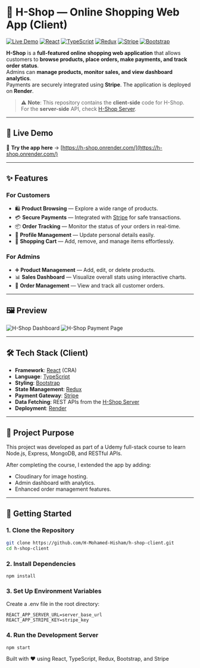 # 🛒 H-Shop — Online Shopping Web App (Client)

[![Live Demo](https://img.shields.io/badge/Live_Demo-Visit-green?style=for-the-badge&logo=vercel)](https://h-shop.onrender.com/)
[![React](https://img.shields.io/badge/React-20232A?style=for-the-badge&logo=react&logoColor=61DAFB)](https://react.dev/)
[![TypeScript](https://img.shields.io/badge/TypeScript-007ACC?style=for-the-badge&logo=typescript&logoColor=white)](https://www.typescriptlang.org/)
[![Redux](https://img.shields.io/badge/Redux-593D88?style=for-the-badge&logo=redux&logoColor=white)](https://redux.js.org/)
[![Stripe](https://img.shields.io/badge/Stripe-626CD9?style=for-the-badge&logo=stripe&logoColor=white)](https://stripe.com/)
[![Bootstrap](https://img.shields.io/badge/Bootstrap-7952B3?style=for-the-badge&logo=bootstrap&logoColor=white)](https://getbootstrap.com/)

**H-Shop** is a **full-featured online shopping web application** that allows customers to **browse products, place orders, make payments, and track order status**.  
Admins can **manage products, monitor sales, and view dashboard analytics**.  
Payments are securely integrated using **Stripe**. The application is deployed on **Render**.

> ⚠️ **Note**: This repository contains the **client-side** code for H-Shop.  
> For the **server-side** API, check [H-Shop Server](https://github.com/H-Mohamed-Hisham/h-shop-server).

---

## 🔗 Live Demo

🚀 **Try the app here** → [https://h-shop.onrender.com/](https://h-shop.onrender.com/)

---

## ✨ Features

### **For Customers**

- 🛍️ **Product Browsing** — Explore a wide range of products.
- 💳 **Secure Payments** — Integrated with [Stripe](https://stripe.com/) for safe transactions.
- 📦 **Order Tracking** — Monitor the status of your orders in real-time.
- 👤 **Profile Management** — Update personal details easily.
- 🛒 **Shopping Cart** — Add, remove, and manage items effortlessly.

### **For Admins**

- ➕ **Product Management** — Add, edit, or delete products.
- 📊 **Sales Dashboard** — Visualize overall stats using interactive charts.
- 📑 **Order Management** — View and track all customer orders.

---

## 🖼️ Preview

![H-Shop Dashboard](./public/screenshots/hshop-dashboard.png)
![H-Shop Payment Page](./public/screenshots/hshop-payment.png)

---

## 🛠️ Tech Stack (Client)

- **Framework**: [React](https://react.dev/) (CRA)
- **Language**: [TypeScript](https://www.typescriptlang.org/)
- **Styling**: [Bootstrap](https://getbootstrap.com/)
- **State Management**: [Redux](https://redux.js.org/)
- **Payment Gateway**: [Stripe](https://stripe.com/)
- **Data Fetching**: REST APIs from the [H-Shop Server](https://github.com/H-Mohamed-Hisham/h-shop-server)
- **Deployment**: [Render](https://render.com/)

---

## 📌 Project Purpose

This project was developed as part of a Udemy full-stack course to learn Node.js, Express, MongoDB, and RESTful APIs.

After completing the course, I extended the app by adding:

- Cloudinary for image hosting.
- Admin dashboard with analytics.
- Enhanced order management features.

---

## 🚀 Getting Started

### 1. Clone the Repository

```bash
git clone https://github.com/H-Mohamed-Hisham/h-shop-client.git
cd h-shop-client
```

### 2. Install Dependencies

```
npm install
```

### 3. Set Up Environment Variables

Create a .env file in the root directory:

```
REACT_APP_SERVER_URL=server_base_url
REACT_APP_STRIPE_KEY=stripe_key
```

### 4. Run the Development Server

```
npm start
```

Built with ❤️ using React, TypeScript, Redux, Bootstrap, and Stripe
